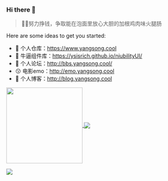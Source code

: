 ### Hi there 👋


> 🤪🤪努力挣钱，争取能在泡面里放心大胆的加根鸡肉味火腿肠

Here are some ideas to get you started:

- 🔭 个人仓库：https://www.yangsong.cool
- 🌱 牛逼组件库：https://ysisrich.github.io/niubilityUI/
- 👯 个人论坛：http://bbs.yangsong.cool/
- 😗 电影emo：http://emo.yangsong.cool
- 🤔 个人博客：http://blog.yangsong.cool


<p align="left">
  <a href="https://github.com/ysisrich">
    <img  style="width:200px;display:inline-block;" align="center" src="https://github-readme-stats.vercel.app/api?username=ysisrich&theme=aura&hide_title=true&locale=cn&show_icons=true&line_height=20&hide_border=true" />
  </a>
  <a href="https://github.com/ysisrich">
    <img align="center" src="https://github-readme-stats.vercel.app/api/top-langs/?username=ysisrich&layout=compact&theme=tokyonight&hide_title=true&hide_border=true" />
  </a>
</p>

![](https://cdn.jsdelivr.net/gh/ysisrich/Assets/readme/readme.gif)
